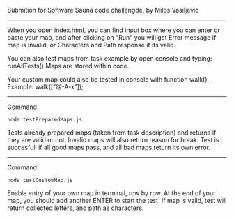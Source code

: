 Submition for Software Sauna code challengde, by Milos Vasiljevic

***

When you open index.html, you can find input box where you can enter or paste your map, and after clicking on "Run" you will get Error message if map is invalid, or Characters and Path response if its valid. 

You can also test maps from task example by open console and typing: runAllTests() 
Maps are stored within code.

Your custom map could also be tested in console with function walk(). Example: walk(["@-A-x"]);

***


Command 

```
node testPreparedMaps.js
```

Tests already prepared maps (taken from task description) and returns if they are valid or not. Invalid maps will also return reason for break.
Test is succesfull if all good maps pass, and all bad maps return its own error.

***


Command 

```
node testCustomMap.js   
```

Enable entry of your own map in terminal, row by row.
At the end of your map, you should add another ENTER to start the test.
If map is valid, test will return collected letters, and path as characters.


